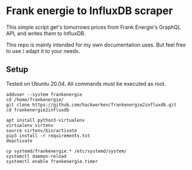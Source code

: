 # Frank energie to InfluxDB scraper

This simple script get's tomorrows prices from Frank Energie's GraphQL API, and writes them to InfluxDB.

This repo is mainly intended for my own documentation uses. But feel free to use / adapt it to your needs.

## Setup
Tested on Ubuntu 20.04. All commands must be executed as root.


    adduser --system frankenergie
    cd /home/frankenergie/
    git clone https://github.com/hackwerken/frankenergie2influxdb.git
    cd frankenergie2influxdb

    apt install python3-virtualenv
    virtualenv virtenv
    source virtenv/bin/activate
    pip3 install -r requirements.txt
    deactivate

    cp systemd/frankenergie.* /etc/systemd/system/
    systemctl daemon-reload
    systemctl enable frankenergie.timer


